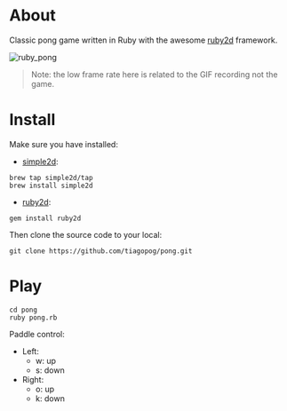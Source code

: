 # About

Classic pong game written in Ruby with the awesome [ruby2d](http://www.ruby2d.com/) framework.

![ruby_pong](https://user-images.githubusercontent.com/760933/48669271-293d5e00-eae8-11e8-9359-a9a07005517f.gif)

> Note: the low frame rate here is related to the GIF recording not the game.

# Install

Make sure you have installed:

* [simple2d](https://github.com/simple2d/simple2d):

```
brew tap simple2d/tap
brew install simple2d
```

* [ruby2d](https://github.com/ruby2d/ruby2d):

```
gem install ruby2d
```

Then clone the source code to your local:

```
git clone https://github.com/tiagopog/pong.git
```

# Play

```
cd pong
ruby pong.rb
```

Paddle control:

* Left:
  * w: up
  * s: down
* Right:
  * o: up
  * k: down
